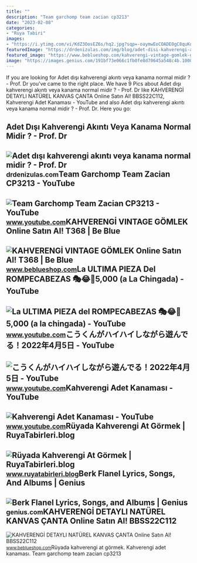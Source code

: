 ```yaml
---
title: ""
description: "Team garchomp team zacian cp3213"
date: "2023-02-08"
categories:
- "Ruya Tabiri"
images:
- "https://i.ytimg.com/vi/KdZ3OosEZ6s/hq2.jpg?sqp=-oaymwEoCOADEOgC8quKqQMcGADwAQH4Ad4EgAK4CIoCDAgAEAEYZSBMKGMwDw==&amp;rs=AOn4CLCfzFvJaPoNerKMbSKycXF-fCyaDA"
featuredImage: "https://drdenizulas.com/img/blog/adet-disi-kahverengi-akinti-normal-midir.jpg"
featured_image: "https://www.beblueshop.com/kahverengi-vintage-gomlek-gomlek-ve-bluz-be-blue-t368-12459-36-K.jpg"
image: "https://images.genius.com/191bf73e066c1fb0fe8d70645a548c4b.1000x1000x1.jpg"
---
```


If you are looking for Adet dışı kahverengi akıntı veya kanama normal midir ? - Prof. Dr you've came to the right place. We have 9 Pics about Adet dışı kahverengi akıntı veya kanama normal midir ? - Prof. Dr like KAHVERENGİ DETAYLI NATÜREL KANVAS ÇANTA Online Satın Al! BBSS22C112, Kahverengi Adet Kanaması - YouTube and also Adet dışı kahverengi akıntı veya kanama normal midir ? - Prof. Dr. Here you go:

Adet Dışı Kahverengi Akıntı Veya Kanama Normal Midir ? - Prof. Dr
-----------------------------------------------------------------

 ![Adet dışı kahverengi akıntı veya kanama normal midir ? - Prof. Dr](https://drdenizulas.com/img/blog/adet-disi-kahverengi-akinti-normal-midir.jpg) <small>drdenizulas.com</small>Team Garchomp Team Zacian CP3213 - YouTube
------------------------------------------

 ![Team Garchomp Team Zacian CP3213 - YouTube](https://i.ytimg.com/vi/HYLCwcE-Dgc/maxres2.jpg?sqp=-oaymwEoCIAKENAF8quKqQMcGADwAQH4AYwCgALgA4oCDAgAEAEYRSBHKGUwDw==&rs=AOn4CLC_ulBvmvqa2cf2uT56Qfk3FCYaDA) <small>www.youtube.com</small>KAHVERENGİ VINTAGE GÖMLEK Online Satın Al! T368 | Be Blue
---------------------------------------------------------

 ![KAHVERENGİ VINTAGE GÖMLEK Online Satın Al! T368 | Be Blue](https://www.beblueshop.com/kahverengi-vintage-gomlek-gomlek-ve-bluz-be-blue-t368-12459-36-K.jpg) <small>www.beblueshop.com</small>La ULTIMA PIEZA Del ROMPECABEZAS 🎭😂🧘5,000 (a La Chingada) - YouTube
-------------------------------------------------------------------

 ![La ULTIMA PIEZA del ROMPECABEZAS 🎭😂🧘5,000 (a la chingada) - YouTube](https://i.ytimg.com/vi/KdZ3OosEZ6s/hq2.jpg?sqp=-oaymwEoCOADEOgC8quKqQMcGADwAQH4Ad4EgAK4CIoCDAgAEAEYZSBMKGMwDw==&rs=AOn4CLCfzFvJaPoNerKMbSKycXF-fCyaDA) <small>www.youtube.com</small>こうくんがハイハイしながら遊んでる！2022年4月5日 - YouTube
-------------------------------------

 ![こうくんがハイハイしながら遊んでる！2022年4月5日 - YouTube](https://i.ytimg.com/vi/H2fAEMesIjo/maxresdefault.jpg?sqp=-oaymwEmCIAKENAF8quKqQMa8AEB-AH-CYAC0AWKAgwIABABGGUgXyhTMA8=&rs=AOn4CLCJYSghky0o-ilndxvg6fCYAda1ug) <small>www.youtube.com</small>Kahverengi Adet Kanaması - YouTube
----------------------------------

 ![Kahverengi Adet Kanaması - YouTube](https://i.ytimg.com/vi/cc2XnHoR0C4/maxresdefault.jpg) <small>www.youtube.com</small>Rüyada Kahverengi At Görmek | RuyaTabirleri.blog
------------------------------------------------

 ![Rüyada Kahverengi At Görmek | RuyaTabirleri.blog](https://www.ruyatabirleri.blog/wp-content/uploads/2018/03/ruyada-kahverengi-at-gormek.jpg) <small>www.ruyatabirleri.blog</small>Berk Flanel Lyrics, Songs, And Albums | Genius
----------------------------------------------

 ![Berk Flanel Lyrics, Songs, and Albums | Genius](https://images.genius.com/191bf73e066c1fb0fe8d70645a548c4b.1000x1000x1.jpg) <small>genius.com</small>KAHVERENGİ DETAYLI NATÜREL KANVAS ÇANTA Online Satın Al! BBSS22C112
-------------------------------------------------------------------

 ![KAHVERENGİ DETAYLI NATÜREL KANVAS ÇANTA Online Satın Al! BBSS22C112](https://www.beblueshop.com/kahverengi-detayli-naturel-kanvas-canta-kanvas-canta-be-blue-bbss22c112-8789-10-K.jpg) <small>www.beblueshop.com</small>Rüyada kahverengi at görmek. Kahverengi adet kanaması. Team garchomp team zacian cp3213
